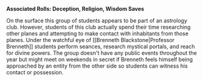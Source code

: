 **Associated Rolls: Deception, Religion, Wisdom Saves**

On the surface this group of students appears to be part of an astrology club. However, students of this club actually spend their time researching other planes and attempting to make contact with inhabitants from those planes. Under the watchful eye of [[Brenneth Blackstone|Professor Brenneth]] students perform seances, research mystical portals, and reach for divine powers. The group doesn't have any public events throughout the year but might meet on weekends in secret if Brenneth feels himself being approached by an entity from the other side so students can witness his contact or possession.